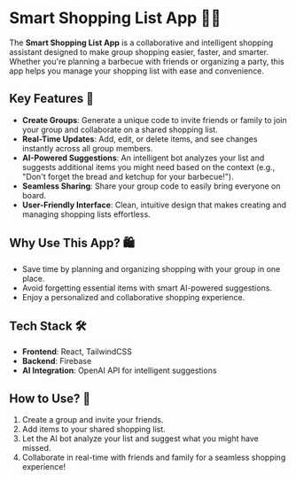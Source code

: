 # **Smart Shopping List App** 🛒🤝

The **Smart Shopping List App** is a collaborative and intelligent shopping assistant designed to make group shopping easier, faster, and smarter. Whether you're planning a barbecue with friends or organizing a party, this app helps you manage your shopping list with ease and convenience.

## **Key Features** 🌟

- **Create Groups**: Generate a unique code to invite friends or family to join your group and collaborate on a shared shopping list.
- **Real-Time Updates**: Add, edit, or delete items, and see changes instantly across all group members.
- **AI-Powered Suggestions**: An intelligent bot analyzes your list and suggests additional items you might need based on the context (e.g., "Don't forget the bread and ketchup for your barbecue!").
- **Seamless Sharing**: Share your group code to easily bring everyone on board.
- **User-Friendly Interface**: Clean, intuitive design that makes creating and managing shopping lists effortless.

## **Why Use This App?** 🛍️

- Save time by planning and organizing shopping with your group in one place.
- Avoid forgetting essential items with smart AI-powered suggestions.
- Enjoy a personalized and collaborative shopping experience.

## **Tech Stack** 🛠️

- **Frontend**: React, TailwindCSS
- **Backend**: Firebase
- **AI Integration**: OpenAI API for intelligent suggestions

## **How to Use?** 🚀

1. Create a group and invite your friends.
2. Add items to your shared shopping list.
3. Let the AI bot analyze your list and suggest what you might have missed.
4. Collaborate in real-time with friends and family for a seamless shopping experience!
